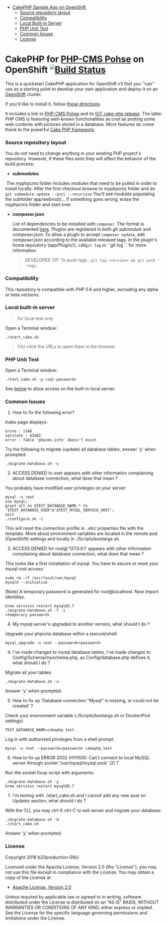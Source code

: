 

<!-- toc -->

- [CakePHP Sample App on OpenShift](#cakephp-sample-app-on-openshift)
    + [Source repository layout](#source-repository-layout)
    + [Compatibility](#compatibility)
    + [Local Built-in Server](#local-built-in-server)
    + [PHP Unit Test](#php-unit-test)
    + [Common Issues](#common-issues)
    + [License](#license)

<!-- tocstop -->

CakePHP for [PHP-CMS Pohse](https://sourceforge.net/projects/pohse/) on OpenShift [![Build Status](https://travis-ci.org/b23prodtm/myphpcms.svg?branch=development)](https://travis-ci.org/b23prodtm/myphpcms)
===============================

This is a quickstart CakePHP application for OpenShift v3 that you ''can'' use as a starting point to develop your own application and deploy it on an [OpenShift](https://github.com/openshift/origin) cluster.

If you'd like to install it, follow [these directions](https://github.com/openshift/cakephp-ex/blob/master/README.md#installation).  

It includes a link to [PHP-CMS Pohse](https://sourceforge.net/projects/pohse/) and its [GIT cake-php release](https://bitbucket.org/b23prodtm/php-cms/branch/cake-php). The latter PHP CMS is featuring well-known functionalities as cool as posting some web contents with pictures stored in a database. More features do come thank to the powerful [Cake PHP framework](http://www.cakephp.org).

### Source repository layout

You do not need to change anything in your existing PHP project's repository.
However, if these files exist they will affect the behavior of the build process:

* **submodules**

  The myphpcms folder includes modules that need to be pulled in order to install locally.
  After the first checkout browse to myphpcms folder and do
  ```git submodule update --init --recursive```
  You'll see modules populating the subfolder app/webroot/... If something goes wrong, erase the myphpcms folder and start over.

* **composer.json**

  List of dependencies to be installed with `composer`. The format is documented
  [here](https://getcomposer.org/doc/04-schema.md).
  Plugins are registered in both _git submodule_ and _composer.json_. To allow a plugin to accept ```composer update```, edit _composer.json_ according to the available released tags. In the plugin's home repository (app/Plugin/<plugin-name>/), call```git tag``` or  ``git log``` for more information.
  >_DEVELOPER TIP:_ To push tags : ```git tag`<version> && git push --tags```.   

### Compatibility

This repository is compatible with PHP 5.6 and higher, excluding any alpha or beta versions.

### Local built-in server
>for local test only

Open a Terminal window:

    ./start_cake.sh

>Ctrl-click the URLs to open them in the browser.
### PHP Unit Test

Open a Terminal window:

    ./test_cake.sh -p <sql-password>

See [below](#common-issues) to allow access on the built-in local server.

### Common Issues

1. How to fix the following error?

Index page displays:

    errno : 1146
    sqlstate : 42S02
    error : Table 'phpcms.info' doesn't exist

Try the following to migrate (update) all database tables, answer 'y' when prompted:

    ./migrate-database.sh -u

2. ACCESS DENIED to user appears with other information complaining about database connection, what does that mean ?

You probably have modified user privileges on your server:

    mysql -u root
    use mysql;
    grant all on $TEST_DATABASE_NAME.* to '$TEST_DATABASE_USER'@'$TEST_MYSQL_SERVICE_HOST';
    exit
    ./configure.sh -c

This will reset the connection profile in ..etc/ properties file with the template.
More about environment variables are located in the remote pod (OpenShift) settings and locally in ./Scripts/bootargs.sh.  

3. ACCESS DENIED for root@'127.0.0.1' appears with other information complaining about database connection, what does that mean ?

This looks like a first installation of mysql. You have to secure or reset your mysql root access:

    sudo rm -rf /usr/local/var/mysql
    mysqld --initialize

[Note] A temporary password is generated for root@localhost. Now import identities.

    brew services restart mysql@5.7
    ./migrate-database.sh -Y -i
    <temporary password>

4. My mysql server's upgraded to another version, what should I do ?

Upgrade your phpcms database within a (secure)shell:

    mysql_upgrade -u root --password=<password>

4. I've made changes to mysql database tables, I've made changes to Config/Schema/myschema.php, as Config/database.php defines it, what should I do ?

Migrate all your tables:

    ./migrate-database.sh -u

Answer 'y' when prompted.

5. How to fix up 'Database connection "Mysql" is missing, or could not be created' ?

Check your environment variable (./Scripts/bootargs.sh or Docker/Pod settings)

    TEST_DATABASE_NAME=cakephp_test

Log in with authorized privileges from a shell prompt:

    mysql -u root --password=<password> cakephp_test

6. How to fix up ERROR 2002 (HY000): Can't connect to local MySQL server through socket '/var/mysql/mysql.sock' (2) ?

Run the socket fixup script with arguments:

    ./migrate-database.sh -y
    brew services restart mysql@5.7

7. I'm testing with ./start_cake.sh and I cannot add any new post on Updates section, what should I do ?

With the CLI, you may ctrl-X ctrl-C to exit server and migrate your database:

    ./migrate-database.sh -U
    ./start_cake.sh

Answer 'y' when prompted.

### License
   Copyright 2016 b23production GNU

   Licensed under the Apache License, Version 2.0 (the "License");
   you may not use this file except in compliance with the License.
   You may obtain a copy of the License at

   * [Apache License, Version 2.0](http://www.apache.org/licenses/LICENSE-2.0)

   Unless required by applicable law or agreed to in writing, software
   distributed under the License is distributed on an "AS IS" BASIS,
   WITHOUT WARRANTIES OR CONDITIONS OF ANY KIND, either express or implied.
   See the License for the specific language governing permissions and
   limitations under the License.
